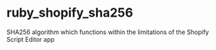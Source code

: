 # ruby_shopify_sha256
SHA256 algorithm which functions within the limitations of the Shopify Script Editor app
